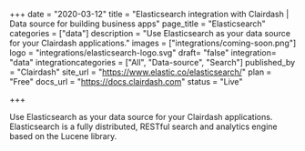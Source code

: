 +++
date = "2020-03-12"
title = "Elasticsearch integration with Clairdash | Data source for building business apps"
page_title = "Elasticsearch"
categories = ["data"] 
description = "Use Elasticsearch as your data source for your Clairdash applications."
images = ["integrations/coming-soon.png"]
logo = "integrations/elasticsearch-logo.svg"
draft= "false"
integration= "data"
integrationcategories = ["All", "Data-source", "Search"]
published_by = "Clairdash"
site_url = "https://www.elastic.co/elasticsearch/"
plan = "Free"
docs_url = "https://docs.clairdash.com"
status = "Live" 

+++

Use Elasticsearch as your data source for your Clairdash applications. Elasticsearch is a fully distributed, RESTful search and analytics engine based on the Lucene library.